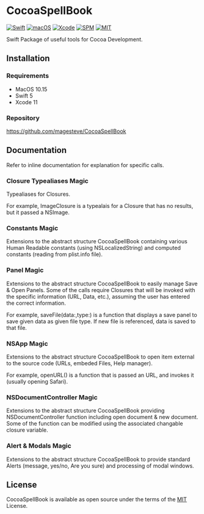 # CocoaSpellBook

[![Swift](https://img.shields.io/badge/Swift-5-blue.svg)](https://swift.org)
[![macOS](https://img.shields.io/badge/os-macOS-blue.svg)](https://apple.com/mac)
[![Xcode](https://img.shields.io/badge/Xcode-12-blue.svg)](https://developer.apple.com/xcode)
[![SPM](https://img.shields.io/badge/SPM-Compatible-blue)](https://swift.org/package-manager)
[![MIT](https://img.shields.io/badge/License-MIT-blue.svg)](https://opensource.org/licenses/MIT)

Swift Package of useful tools for Cocoa Development.

## Installation

### Requirements

- MacOS 10.15
- Swift 5
- Xcode 11

### Repository

  https://github.com/magesteve/CocoaSpellBook
  
## Documentation

Refer to inline documentation for explanation for specific calls.

### Closure Typealiases Magic

Typealiases for Closures.

For example, ImageClosure is a typealais for a Closure that has no results, but it passed a NSImage.

### Constants Magic

Extensions to the abstract structure CocoaSpellBook containing various Human Readable constants (using NSLocalizedString) and computed constants (reading from plist.info file).

### Panel Magic

Extensions to the abstract structure CocoaSpellBook to easily manage Save & Open Panels.  Some of the calls require Closures that will be invoked with the specific information (URL, Data, etc.), assuming the user has entered the correct information. 

For example, saveFile(data:,type:) is a function that displays a save panel to save given data as given file type. If new file is referenced, data is saved to that file.

### NSApp Magic

Extensions to the abstract structure CocoaSpellBook to open item external to the source code (URLs, embeded Files, Help manager).  

For example, openURL() is a function that is passed an URL, and invokes it (usually opening Safari).

### NSDocumentController Magic

Extensions to the abstract structure CocoaSpellBook providing NSDocumentController function including open document & new document.  Some of the function can be modified using the associated changable closure variable. 

### Alert & Modals Magic

Extensions to the abstract structure CocoaSpellBook to provide standard Alerts (message, yes/no, Are you sure) and processing of modal windows.

## License

CocoaSpellBook is available as open source under the terms of the [MIT](https://github.com/magesteve/CocoaSpellBook/blob/main/LICENSE) License.
